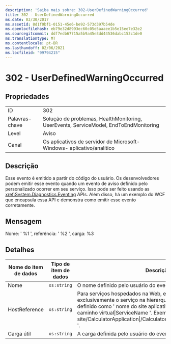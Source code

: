 ```yaml
---
description: 'Saiba mais sobre: 302-UserDefinedWarningOccurred'
title: 302 - UserDefinedWarningOccurred
ms.date: 03/30/2017
ms.assetid: 8d1f0bf1-0151-45e6-be92-573d397b54de
ms.openlocfilehash: eb79e32d8993ec60c05e5aaaee1b5e15ee7e32e2
ms.sourcegitcommit: ddf7edb67715a5b9a45e3dd44536dabc153c1de0
ms.translationtype: MT
ms.contentlocale: pt-BR
ms.lasthandoff: 02/06/2021
ms.locfileid: "99794215"
---
```

# <a name="302---userdefinedwarningoccurred"></a>302 - UserDefinedWarningOccurred

## <a name="properties"></a>Propriedades  
  
|||  
|-|-|  
|ID|302|  
|Palavras-chave|Solução de problemas, HealthMonitoring, UserEvents, ServiceModel, EndToEndMonitoring|  
|Level|Aviso|  
|Canal|Os aplicativos de servidor de Microsoft-Windows- aplicativo/analítico|  
  
## <a name="description"></a>Descrição  

 Esse evento é emitido a partir do código do usuário. Os desenvolvedores podem emitir esse evento quando um evento de aviso definido pelo personalizado ocorrer em seu serviço. Isso pode ser feito usando as <xref:System.Diagnostics.Eventing> APIs. Além disso, há um exemplo do WCF que encapsula essa API e demonstra como emitir esse evento corretamente.  
  
## <a name="message"></a>Mensagem  

 Nome: ' %1 ', referência: ' %2 ', carga: %3  
  
## <a name="details"></a>Detalhes  
  
|Nome do item de dados|Tipo de item de dados|Descrição|  
|--------------------|--------------------|-----------------|  
|Nome|`xs:string`|O nome definido pelo usuário do evento.|  
|HostReference|`xs:string`|Para serviços hospedados na Web, esse campo identifica exclusivamente o serviço na hierarquia da Web. Seu formato é definido como ' nome do site aplicativo caminho virtual&#124;serviço caminho virtual&#124;ServiceName '. Exemplo: ' Default Web site/CalculatorApplication&#124;/CalculatorService.svc&#124;CalculatorService '.|  
|Carga útil|`xs:string`|A carga definida pelo usuário do evento.|
